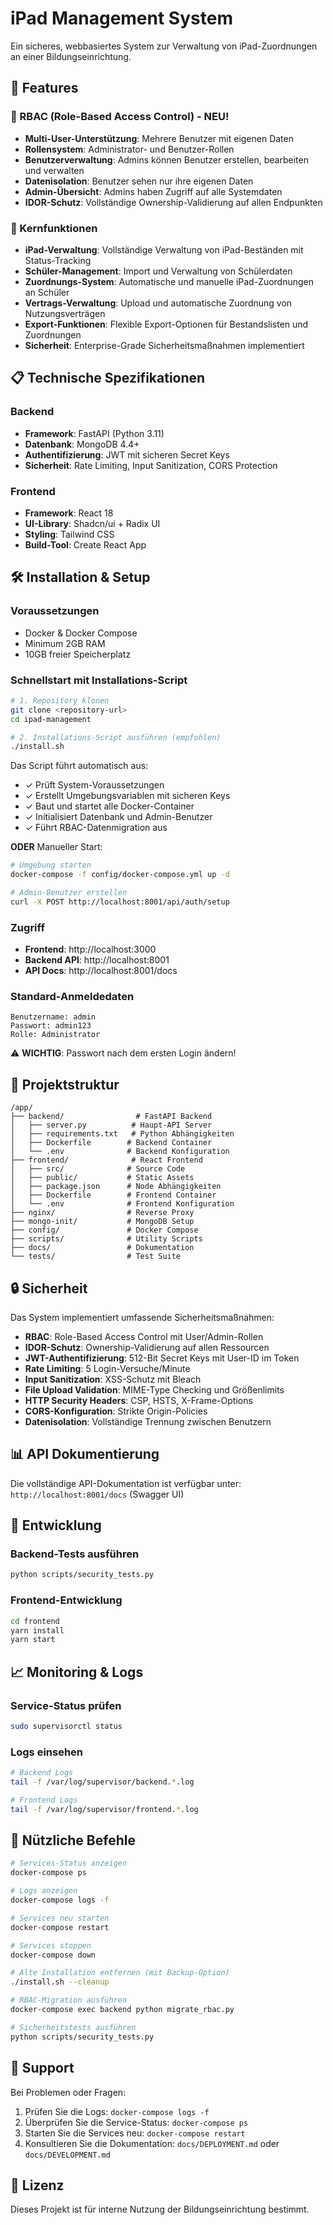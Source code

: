 # iPad Management System

Ein sicheres, webbasiertes System zur Verwaltung von iPad-Zuordnungen an einer Bildungseinrichtung.

## 🚀 Features

### 🔐 RBAC (Role-Based Access Control) - NEU!
- **Multi-User-Unterstützung**: Mehrere Benutzer mit eigenen Daten
- **Rollensystem**: Administrator- und Benutzer-Rollen
- **Benutzerverwaltung**: Admins können Benutzer erstellen, bearbeiten und verwalten  
- **Datenisolation**: Benutzer sehen nur ihre eigenen Daten
- **Admin-Übersicht**: Admins haben Zugriff auf alle Systemdaten
- **IDOR-Schutz**: Vollständige Ownership-Validierung auf allen Endpunkten

### 📱 Kernfunktionen
- **iPad-Verwaltung**: Vollständige Verwaltung von iPad-Beständen mit Status-Tracking
- **Schüler-Management**: Import und Verwaltung von Schülerdaten
- **Zuordnungs-System**: Automatische und manuelle iPad-Zuordnungen an Schüler
- **Vertrags-Verwaltung**: Upload und automatische Zuordnung von Nutzungsverträgen
- **Export-Funktionen**: Flexible Export-Optionen für Bestandslisten und Zuordnungen
- **Sicherheit**: Enterprise-Grade Sicherheitsmaßnahmen implementiert

## 📋 Technische Spezifikationen

### Backend
- **Framework**: FastAPI (Python 3.11)
- **Datenbank**: MongoDB 4.4+
- **Authentifizierung**: JWT mit sicheren Secret Keys
- **Sicherheit**: Rate Limiting, Input Sanitization, CORS Protection

### Frontend
- **Framework**: React 18
- **UI-Library**: Shadcn/ui + Radix UI
- **Styling**: Tailwind CSS
- **Build-Tool**: Create React App

## 🛠️ Installation & Setup

### Voraussetzungen
- Docker & Docker Compose
- Minimum 2GB RAM
- 10GB freier Speicherplatz

### Schnellstart mit Installations-Script
```bash
# 1. Repository klonen
git clone <repository-url>
cd ipad-management

# 2. Installations-Script ausführen (empfohlen)
./install.sh
```

Das Script führt automatisch aus:
- ✓ Prüft System-Voraussetzungen
- ✓ Erstellt Umgebungsvariablen mit sicheren Keys
- ✓ Baut und startet alle Docker-Container
- ✓ Initialisiert Datenbank und Admin-Benutzer
- ✓ Führt RBAC-Datenmigration aus

**ODER** Manueller Start:
```bash
# Umgebung starten
docker-compose -f config/docker-compose.yml up -d

# Admin-Benutzer erstellen
curl -X POST http://localhost:8001/api/auth/setup
```

### Zugriff
- **Frontend**: http://localhost:3000
- **Backend API**: http://localhost:8001
- **API Docs**: http://localhost:8001/docs

### Standard-Anmeldedaten
```
Benutzername: admin
Passwort: admin123
Rolle: Administrator
```
⚠️ **WICHTIG**: Passwort nach dem ersten Login ändern!

## 📁 Projektstruktur

```
/app/
├── backend/                # FastAPI Backend
│   ├── server.py          # Haupt-API Server
│   ├── requirements.txt   # Python Abhängigkeiten  
│   ├── Dockerfile        # Backend Container
│   └── .env              # Backend Konfiguration
├── frontend/              # React Frontend
│   ├── src/              # Source Code
│   ├── public/           # Static Assets
│   ├── package.json      # Node Abhängigkeiten
│   ├── Dockerfile        # Frontend Container
│   └── .env              # Frontend Konfiguration
├── nginx/                # Reverse Proxy
├── mongo-init/           # MongoDB Setup
├── config/               # Docker Compose
├── scripts/              # Utility Scripts
├── docs/                 # Dokumentation
└── tests/                # Test Suite
```

## 🔒 Sicherheit

Das System implementiert umfassende Sicherheitsmaßnahmen:
- **RBAC**: Role-Based Access Control mit User/Admin-Rollen
- **IDOR-Schutz**: Ownership-Validierung auf allen Ressourcen
- **JWT-Authentifizierung**: 512-Bit Secret Keys mit User-ID im Token
- **Rate Limiting**: 5 Login-Versuche/Minute
- **Input Sanitization**: XSS-Schutz mit Bleach
- **File Upload Validation**: MIME-Type Checking und Größenlimits
- **HTTP Security Headers**: CSP, HSTS, X-Frame-Options
- **CORS-Konfiguration**: Strikte Origin-Policies
- **Datenisolation**: Vollständige Trennung zwischen Benutzern

## 📊 API Dokumentierung

Die vollständige API-Dokumentation ist verfügbar unter:
`http://localhost:8001/docs` (Swagger UI)

## 🔧 Entwicklung

### Backend-Tests ausführen
```bash
python scripts/security_tests.py
```

### Frontend-Entwicklung
```bash
cd frontend
yarn install
yarn start
```

## 📈 Monitoring & Logs

### Service-Status prüfen
```bash
sudo supervisorctl status
```

### Logs einsehen
```bash
# Backend Logs
tail -f /var/log/supervisor/backend.*.log

# Frontend Logs  
tail -f /var/log/supervisor/frontend.*.log
```

## 🔧 Nützliche Befehle

```bash
# Services-Status anzeigen
docker-compose ps

# Logs anzeigen
docker-compose logs -f

# Services neu starten
docker-compose restart

# Services stoppen
docker-compose down

# Alte Installation entfernen (mit Backup-Option)
./install.sh --cleanup

# RBAC-Migration ausführen
docker-compose exec backend python migrate_rbac.py

# Sicherheitstests ausführen
python scripts/security_tests.py
```

## 🤝 Support

Bei Problemen oder Fragen:
1. Prüfen Sie die Logs: `docker-compose logs -f`
2. Überprüfen Sie die Service-Status: `docker-compose ps`
3. Starten Sie die Services neu: `docker-compose restart`
4. Konsultieren Sie die Dokumentation: `docs/DEPLOYMENT.md` oder `docs/DEVELOPMENT.md`

## 📜 Lizenz

Dieses Projekt ist für interne Nutzung der Bildungseinrichtung bestimmt.